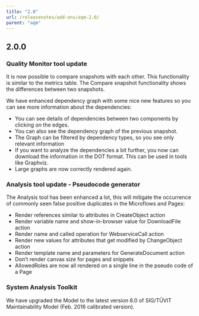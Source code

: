 ```yaml
---
title: "2.0"
url: /releasenotes/add-ons/aqm-2.0/
parent: "aqm"
---
```


## 2.0.0

### Quality Monitor tool update

It is now possible to compare snapshots with each other. This functionality is similar to the metrics table.
The Compare snapshot functionality shows the differences between two snapshots.

We have enhanced dependency graph with some nice new features so you can see more information about the dependencies:

*   You can see details of dependencies between two components by clicking on the edges.
*   You can also see the dependency graph of the previous snapshot.
*   The Graph can be filtered by dependency types, so you see only relevant information
*   If you want to analyze the dependencies a bit further, you now can download the information in the DOT format. This can be used in tools like Graphviz.
*   Large graphs are now correctly rendered again.

### Analysis tool update - Pseudocode generator

The Analysis tool has been enhanced a lot, this will mitigate the occurrence of commonly seen false positive duplicates in the Microflows and Pages:

*   Render references similar to attributes in CreateObject action
*   Render variable name and show-in-browser value for DownloadFile action
*   Render name and called operation for WebserviceCall action
*   Render new values for attributes that get modified by ChangeObject action
*   Render template name and parameters for GenerateDocument action
*   Don’t render canvas size for pages and snippets
*   AllowedRoles are now all rendered on a single line in the pseudo code of a Page

### System Analysis Toolkit

We have upgraded the Model to the latest version 8.0 of SIG/TÜVIT Maintainability Model (Feb. 2016 calibrated version).
